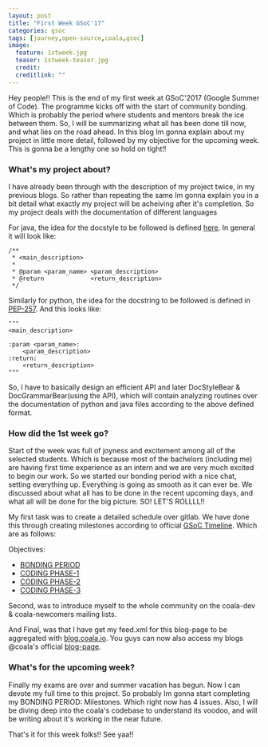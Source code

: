 ```yaml
---
layout: post
title: "First Week GSoC'17"
categories: gsoc
tags: [journey,open-source,coala,gsoc]
image:
  feature: 1stweek.jpg
  teaser: 1stweek-teaser.jpg
  credit: 
  creditlink: ""
---
```


Hey people!! This is the end of my first week at GSoC'2017 (Google Summer of Code). The programme kicks off with the start of community bonding. Which is probably the period where students and mentors break the ice between them. So, I will be summarizing what all has been done till now, and what lies on the road ahead. In this blog Im gonna explain about my project in little more detail, followed by my objective for the upcoming week. This is gonna be a lengthy one so hold on tight!!

### What's my project about?
I have already been through with the description of my project twice, in my previous blogs. So rather than repeating the same Im gonna explain you in a bit detail what exactly my project will be acheiving after it's completion. So my project deals with the documentation of different languages

For java, the idea for the docstyle to be followed is defined [here](http://www.oracle.com/technetwork/articles/java/index-137868.html). In general it will look like:
```
/**
 * <main_description>
 *
 * @param <param_name> <param_description>
 * @return             <return_description>
 */
```
Similarly for python, the idea for the docstring to be followed is defined in [PEP-257](https://www.python.org/dev/peps/pep-0257/). And this looks like:
```
"""
<main_description>

:param <param_name>:
    <param_description>
:return:
    <return_description>
"""
```

So, I have to basically design an efficient API and later DocStyleBear & DocGrammarBear(using the API), which will contain analyzing routines over the documentation of python and java files according to the above defined format.

### How did the 1st week go?
Start of the week was full of joyness and excitement among all of the selected students. Which is because most of the bachelors (including me) are having first time experience as an intern and we are very much excited to begin our work. So we started our bonding period with a nice chat, setting everything up. Everything is going as smooth as it can ever be. We discussed about what all has to be done in the recent upcoming days, and what all will be done for the big picture. SO! LET'S ROLLLL!!

My first task was to create a detailed schedule over gitlab. We have done this through creating milestones according to official [GSoC Timeline](https://developers.google.com/open-source/gsoc/timeline). Which are as follows:

Objectives:
* [BONDING PERIOD](https://gitlab.com/coala/GSoC-2017/milestones/4)
* [CODING PHASE-1](https://gitlab.com/coala/GSoC-2017/milestones/5)
* [CODING PHASE-2](https://gitlab.com/coala/GSoC-2017/milestones/10)
* [CODING PHASE-3](https://gitlab.com/coala/GSoC-2017/milestones/11)

Second, was to introduce myself to the whole community on the coala-dev & coala-newcomers mailing lists.

And Final, was that I have get my feed.xml for this blog-page to be aggregated with [blog.coala.io](http://blog.coala.io/). You guys can now also access my blogs @coala's official [blog-page](http://blog.coala.io/).

### What's for the upcoming week?
Finally my exams are over and summer vacation has begun. Now I can devote my full time to this project. So probably Im gonna start completing my BONDING PERIOD: Milestones. Which right now has 4 issues. Also, I will be diving deep into the coala's codebase to understand its voodoo, and will be writing about it's working in the near future.

That's it for this week folks!! See yaa!!
